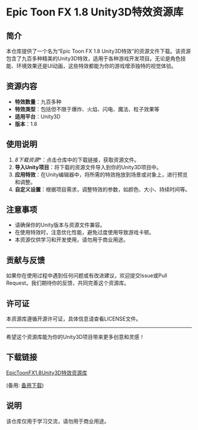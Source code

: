 # Epic Toon FX 1.8 Unity3D特效资源库

## 简介
本仓库提供了一个名为“Epic Toon FX 1.8 Unity3D特效”的资源文件下载。该资源包含了九百多种精美的Unity3D特效，适用于各种游戏开发项目。无论是角色技能、环境效果还是UI动画，这些特效都能为你的游戏增添独特的视觉体验。

## 资源内容
- **特效数量**：九百多种
- **特效类型**：包括但不限于爆炸、火焰、闪电、魔法、粒子效果等
- **适用平台**：Unity3D
- **版本**：1.8

## 使用说明
1. *8下载资源**：点击仓库中的下载链接，获取资源文件。
2. **导入Unity项目**：将下载的资源文件导入到你的Unity3D项目中。
3. **应用特效**：在Unity编辑器中，将所需的特效拖放到场景或对象上，进行预览和调整。
4. **自定义设置**：根据项目需求，调整特效的参数，如颜色、大小、持续时间等。

## 注意事项
- 请确保你的Unity版本与资源文件兼容。
- 在使用特效时，注意优化性能，避免过度使用导致游戏卡顿。
- 本资源仅供学习和开发使用，请勿用于商业用途。

## 贡献与反馈
如果你在使用过程中遇到任何问题或有改进建议，欢迎提交Issue或Pull Request。我们期待你的反馈，共同完善这个资源库。

## 许可证
本资源库遵循开源许可证，具体信息请查看LICENSE文件。

---

希望这个资源库能为你的Unity3D项目带来更多创意和灵感！

## 下载链接
[EpicToonFX1.8Unity3D特效资源库](https://pan.quark.cn/s/eb48142f792b) 

(备用: [备用下载](https://pan.baidu.com/s/1P8ajiIRBlswyt_oP38HNyw?pwd=1234))

## 说明

该仓库仅用于学习交流，请勿用于商业用途。
